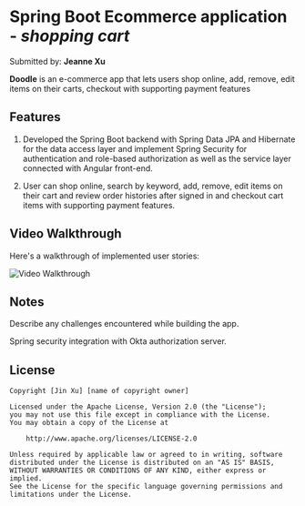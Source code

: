 # Spring Boot Ecommerce application - *shopping cart*

Submitted by: **Jeanne Xu**

**Doodle** is an e-commerce app that lets users shop online, add, remove, edit items on their carts, checkout with supporting payment features


## Features

1.  Developed the Spring Boot backend with Spring Data JPA and Hibernate for the data access layer and implement Spring Security for authentication and role-based authorization as well as the service layer connected with Angular front-end.

2.  User can shop online, search by keyword, add, remove, edit items on their cart and review order histories after signed in and checkout cart items with supporting payment features. 
 
## Video Walkthrough

Here's a walkthrough of implemented user stories:

<img src='https://github.com/jinjin1919/ShoppingCartAppJavaSpringBoot/blob/main/Spring%20boot%20E-Commerce%20App.gif' title='Video Walkthrough' width='' alt='Video Walkthrough' />


## Notes

Describe any challenges encountered while building the app.

Spring security integration with Okta authorization server. 

## License

    Copyright [Jin Xu] [name of copyright owner]

    Licensed under the Apache License, Version 2.0 (the "License");
    you may not use this file except in compliance with the License.
    You may obtain a copy of the License at

        http://www.apache.org/licenses/LICENSE-2.0

    Unless required by applicable law or agreed to in writing, software
    distributed under the License is distributed on an "AS IS" BASIS,
    WITHOUT WARRANTIES OR CONDITIONS OF ANY KIND, either express or implied.
    See the License for the specific language governing permissions and
    limitations under the License.